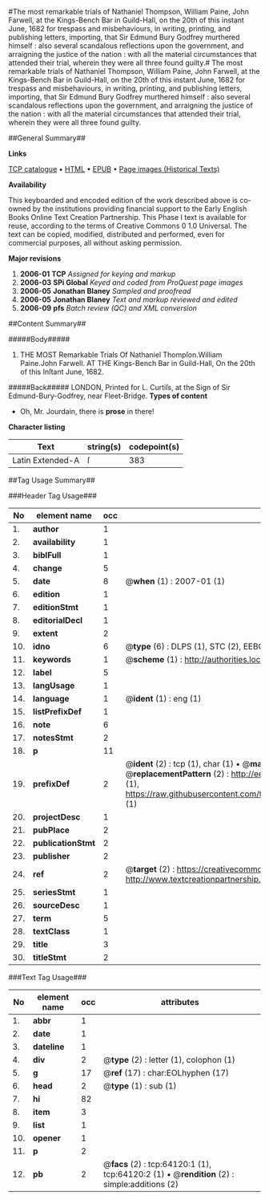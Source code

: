 #The most remarkable trials of Nathaniel Thompson, William Paine, John Farwell, at the Kings-Bench Bar in Guild-Hall, on the 20th of this instant June, 1682 for trespass and misbehaviours, in writing, printing, and publishing letters, importing, that Sir Edmund Bury Godfrey murthered himself : also several scandalous reflections upon the government, and arraigning the justice of the nation : with all the material circumstances that attended their trial, wherein they were all three found guilty.#
The most remarkable trials of Nathaniel Thompson, William Paine, John Farwell, at the Kings-Bench Bar in Guild-Hall, on the 20th of this instant June, 1682 for trespass and misbehaviours, in writing, printing, and publishing letters, importing, that Sir Edmund Bury Godfrey murthered himself : also several scandalous reflections upon the government, and arraigning the justice of the nation : with all the material circumstances that attended their trial, wherein they were all three found guilty.

##General Summary##

**Links**

[TCP catalogue](http://www.ota.ox.ac.uk/tcp/)  • 
[HTML](http://tei.it.ox.ac.uk/tcp/Texts-HTML/free/A51/A51472.html)  • 
[EPUB](http://tei.it.ox.ac.uk/tcp/Texts-EPUB/free/A51/A51472.epub) • 
[Page images (Historical Texts)](https://data.historicaltexts.jisc.ac.uk/view?pubId=eebo-12599443e&pageId=eebo-12599443e-64120-1)

**Availability**

This keyboarded and encoded edition of the
	       work described above is co-owned by the institutions
	       providing financial support to the Early English Books
	       Online Text Creation Partnership. This Phase I text is
	       available for reuse, according to the terms of Creative
	       Commons 0 1.0 Universal. The text can be copied,
	       modified, distributed and performed, even for
	       commercial purposes, all without asking permission.

**Major revisions**

1. __2006-01__ __TCP__ *Assigned for keying and markup*
1. __2006-03__ __SPi Global__ *Keyed and coded from ProQuest page images*
1. __2006-05__ __Jonathan Blaney__ *Sampled and proofread*
1. __2006-05__ __Jonathan Blaney__ *Text and markup reviewed and edited*
1. __2006-09__ __pfs__ *Batch review (QC) and XML conversion*

##Content Summary##

#####Body#####

1. THE MOST Remarkable Trials Of Nathaniel Thompſon.William Paine.John Farwell. AT THE Kings-Bench Bar in Guild-Hall, On the 20th of this Inſtant June, 1682.

#####Back#####
LONDON, Printed for L. Curtiſs, at the Sign of Sir Edmund-Bury-Godfrey, near Fleet-Bridge.
**Types of content**

  * Oh, Mr. Jourdain, there is **prose** in there!

**Character listing**


|Text|string(s)|codepoint(s)|
|---|---|---|
|Latin Extended-A|ſ|383|

##Tag Usage Summary##

###Header Tag Usage###

|No|element name|occ|attributes|
|---|---|---|---|
|1.|__author__|1||
|2.|__availability__|1||
|3.|__biblFull__|1||
|4.|__change__|5||
|5.|__date__|8| @__when__ (1) : 2007-01 (1)|
|6.|__edition__|1||
|7.|__editionStmt__|1||
|8.|__editorialDecl__|1||
|9.|__extent__|2||
|10.|__idno__|6| @__type__ (6) : DLPS (1), STC (2), EEBO-CITATION (1), OCLC (1), VID (1)|
|11.|__keywords__|1| @__scheme__ (1) : http://authorities.loc.gov/ (1)|
|12.|__label__|5||
|13.|__langUsage__|1||
|14.|__language__|1| @__ident__ (1) : eng (1)|
|15.|__listPrefixDef__|1||
|16.|__note__|6||
|17.|__notesStmt__|2||
|18.|__p__|11||
|19.|__prefixDef__|2| @__ident__ (2) : tcp (1), char (1)  •  @__matchPattern__ (2) : ([0-9\-]+):([0-9IVX]+) (1), (.+) (1)  •  @__replacementPattern__ (2) : http://eebo.chadwyck.com/downloadtiff?vid=$1&page=$2 (1), https://raw.githubusercontent.com/textcreationpartnership/Texts/master/tcpchars.xml#$1 (1)|
|20.|__projectDesc__|1||
|21.|__pubPlace__|2||
|22.|__publicationStmt__|2||
|23.|__publisher__|2||
|24.|__ref__|2| @__target__ (2) : https://creativecommons.org/publicdomain/zero/1.0/ (1), http://www.textcreationpartnership.org/docs/. (1)|
|25.|__seriesStmt__|1||
|26.|__sourceDesc__|1||
|27.|__term__|5||
|28.|__textClass__|1||
|29.|__title__|3||
|30.|__titleStmt__|2||


###Text Tag Usage###

|No|element name|occ|attributes|
|---|---|---|---|
|1.|__abbr__|1||
|2.|__date__|1||
|3.|__dateline__|1||
|4.|__div__|2| @__type__ (2) : letter (1), colophon (1)|
|5.|__g__|17| @__ref__ (17) : char:EOLhyphen (17)|
|6.|__head__|2| @__type__ (1) : sub (1)|
|7.|__hi__|82||
|8.|__item__|3||
|9.|__list__|1||
|10.|__opener__|1||
|11.|__p__|2||
|12.|__pb__|2| @__facs__ (2) : tcp:64120:1 (1), tcp:64120:2 (1)  •  @__rendition__ (2) : simple:additions (2)|
